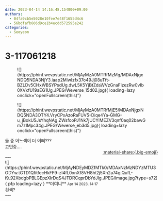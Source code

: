```yaml
---
date: 2023-04-14 14:16:48.154000+09:00
authors:
  - 04fa9cb5e5028e10fee7e48f1655d4c6
  - 56bdfafb606d9ce1b4ecdd572595e242
categories:
  - Seoyeon
---
```


# 3-117061218

<div class="post-container" markdown="1">
<div class="content-container md-sidebar__scrollwrap" markdown="1">


<figure markdown="1">
![](https://phinf.wevpstatic.net/MjAyMzA0MTRfMzMg/MDAxNjgxNDQ5NDA3NjY3.iaap2MIwlzfx37o49Jj08uTft-BZLDv5CHxWBSYPsdUg.dwL5K5YjBtZdaWVzGnaFlzezRw0vIb0XVxfU19aEG1Ug.JPEG/Weverse_15d02.jpg){ loading=lazy onclick="openFullscreen(this)"}
</figure>

<figure markdown="1">
![](https://phinf.wevpstatic.net/MjAyMzA0MTRfMjE5/MDAxNjgxNDQ5NDA3OTY4.VryCPxAzoRaFUV5-Diqe4Ya-GMG-u_jBokU5JsYhqNAg.ZWsfcoPJ1Nk7jUCYIMEZV3qnf0aq02bawGm7zIMpc34g.JPEG/Weverse_eb3d5.jpg){ loading=lazy onclick="openFullscreen(this)"}
</figure>
둘 중 어느색이 더 이뻐???<br>고민중....

</div>
</div>

<div style="text-align: right;" markdown="1">
<a href="https://weverse.io/fromis9/fanpost/3-117061218" style="text-align: right;">:material-share:{.big-emoji}</a>
</div>
---

<div class="comments-container md-sidebar__scrollwrap" markdown="1">
<div class="comment" markdown="1">
<div class='id-container' markdown="1">
![](https://phinf.wevpstatic.net/MjAyNDEyMDZfMTk0/MDAxNzMzNDYzMTU3ODYw.tGTD1QfitfecHkFF9-zI4fL0xnXf8VH8ht2j5Xh2a74g.QufL-i9_92XbdgbPBLGEpzXIrDqS4JTDRCqprDbYdJIg.JPEG/image.jpg?type=s72){ pfp loading=lazy }
**<span class="artist">더여니</span>** <small>Apr 14 2023, 14:17</small><br>
</div>
<div class='comment-body' markdown="1">
흰색?
</div>
</div>
</div>
---
